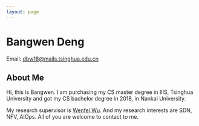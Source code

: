 ```yaml
---
layout: page
---
```


<!-- <img src="/images/bangwen.jpg" class="floatpic" width="150" height="150"> -->
# Bangwen Deng
  

Email: dbw18@mails.tsinghua.edu.cn


## About Me

Hi, this is Bangwen. I am purchasing my CS master degree in IIIS, Tsinghua University and got my CS bachelor degree in 2018, in Nankai University. 

My research supervisor is [Wenfei Wu][supervisor]. And my research interests are SDN, NFV, AIOps. All of you are welcome to contact to me.
  
<!-- **09/2018 – Present  Tsinghua University | Beijing, China**
- A 3-year Master Program
- Department:	Institute of Interdisciplinary Information Science  
- Supervisor:	[Wenfei Wu][supervisor]
- Research Interests:	SDN, NFV, AIOps -->


<!-- ## Academic Experience

**09/2014-06/2018  Nankai University | Tianjin, China**
- Bachelor of Computer Science.
- Major Course: Data Structure, Algorithms, Operating System, Computer Networking and so on
 -->

[supervisor]: http://wenfei-wu.github.io/



